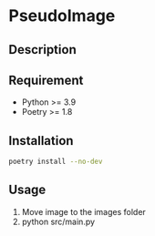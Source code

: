 # PseudoImage

## Description

## Requirement

- Python >= 3.9
- Poetry >= 1.8

## Installation

```bash
poetry install --no-dev
```

## Usage

1. Move image to the images folder
2. python src/main.py 
